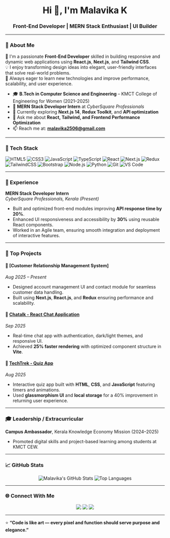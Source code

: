 <h1 align="center">Hi 👋, I'm Malavika K</h1>
<h3 align="center">Front-End Developer | MERN Stack Enthusiast | UI Builder</h3>

---

### 💫 About Me
🚀 I'm a passionate **Front-End Developer** skilled in building responsive and dynamic web applications using **React.js**, **Next.js**, and **Tailwind CSS**.  
💡 I enjoy transforming design ideas into elegant, user-friendly interfaces that solve real-world problems.  
🎯 Always eager to learn new technologies and improve performance, scalability, and user experience.  

- 🎓 **B.Tech in Computer Science and Engineering** – KMCT College of Engineering for Women (2021–2025)  
- 💼 **MERN Stack Developer Intern** at *CyberSquare Professionals*  
- 🌱 Currently exploring **Next.js 14**, **Redux Toolkit**, and **API optimization**  
- 💬 Ask me about **React, Tailwind, and Frontend Performance Optimization**  
- 📫 Reach me at: **[malavika2506@gmail.com](mailto:malavika2506@gmail.com)**  

---

### 🧠 Tech Stack
<p align="center">
  
![HTML5](https://img.shields.io/badge/HTML5-E34F26?style=for-the-badge&logo=html5&logoColor=white)
![CSS3](https://img.shields.io/badge/CSS3-1572B6?style=for-the-badge&logo=css3&logoColor=white)
![JavaScript](https://img.shields.io/badge/JavaScript-F7DF1E?style=for-the-badge&logo=javascript&logoColor=black)
![TypeScript](https://img.shields.io/badge/TypeScript-3178C6?style=for-the-badge&logo=typescript&logoColor=white)
![React](https://img.shields.io/badge/React-20232A?style=for-the-badge&logo=react&logoColor=61DAFB)
![Next.js](https://img.shields.io/badge/Next.js-000000?style=for-the-badge&logo=nextdotjs&logoColor=white)
![Redux](https://img.shields.io/badge/Redux-764ABC?style=for-the-badge&logo=redux&logoColor=white)
![TailwindCSS](https://img.shields.io/badge/Tailwind_CSS-06B6D4?style=for-the-badge&logo=tailwindcss&logoColor=white)
![Bootstrap](https://img.shields.io/badge/Bootstrap-7952B3?style=for-the-badge&logo=bootstrap&logoColor=white)
![Node.js](https://img.shields.io/badge/Node.js-43853D?style=for-the-badge&logo=node.js&logoColor=white)
![Python](https://img.shields.io/badge/Python-3776AB?style=for-the-badge&logo=python&logoColor=white)
![Git](https://img.shields.io/badge/Git-F05032?style=for-the-badge&logo=git&logoColor=white)
![VS Code](https://img.shields.io/badge/VS_Code-0078D4?style=for-the-badge&logo=visualstudiocode&logoColor=white)

</p>

---

### 💼 Experience

**MERN Stack Developer Intern**  
*CyberSquare Professionals, Kerala (Present)*  
- Built and optimized front-end modules improving **API response time by 20%**.  
- Enhanced UI responsiveness and accessibility by **30%** using reusable React components.  
- Worked in an Agile team, ensuring smooth integration and deployment of interactive features.  

---

### 🧩 Top Projects

#### 🚀 [Customer Relationship Management System]
*Aug 2025 – Present*  
- Designed account management UI and contact module for seamless customer data handling.  
- Built using **Next.js**, **React.js**, and **Redux** ensuring performance and scalability.

#### 💬 [Chatalk - React Chat Application](https://github.com/Malavika2506/ChatApp_react)
*Sep 2025*  
- Real-time chat app with authentication, dark/light themes, and responsive UI.  
- Achieved **25% faster rendering** with optimized component structure in **Vite**.

#### 🧠 [TechTrek - Quiz App](#)
*Aug 2025*  
- Interactive quiz app built with **HTML**, **CSS**, and **JavaScript** featuring timers and animations.  
- Used **glassmorphism UI** and **local storage** for a 40% improvement in returning user experience.

---

### 🎓 Leadership / Extracurricular
**Campus Ambassador**, Kerala Knowledge Economy Mission (2024–2025)  
- Promoted digital skills and project-based learning among students at KMCT CEW.

---

### 📈 GitHub Stats
<p align="center">
  <img src="https://github-readme-stats.vercel.app/api?username=Malavika2506&show_icons=true&theme=radical" alt="Malavika's GitHub Stats" />
  <img src="https://github-readme-stats.vercel.app/api/top-langs/?username=Malavika2506&layout=compact&theme=radical" alt="Top Languages" />
</p>

---

### 🌐 Connect With Me
<p align="center">
  <a href="mailto:malavika2506@gmail.com"><img src="https://img.shields.io/badge/Gmail-D14836?style=for-the-badge&logo=gmail&logoColor=white"/></a>
  <a href="https://www.linkedin.com/in/malavika-k2506/"><img src="https://img.shields.io/badge/LinkedIn-0077B5?style=for-the-badge&logo=linkedin&logoColor=white"/></a>
  <a href="https://github.com/Malavika2506"><img src="https://img.shields.io/badge/GitHub-000?style=for-the-badge&logo=github&logoColor=white"/></a>
</p>

---

⭐ **“Code is like art — every pixel and function should serve purpose and elegance.”**
